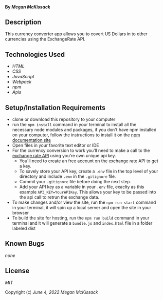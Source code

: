 #### By _**Megan McKissack**_

## Description

This currency converter app allows you to covert US Dollars in to other currencies using the ExchangeRate API.

## Technologies Used

- _HTML_
- _CSS_
- _JavaScript_
- _Webpack_
- _npm_
- _Apis_

## Setup/Installation Requirements

- clone or download this repository to your computer
- run the `npm install` command in your terminal to install all the necessary node modules and packages, if you don't have npm installed on your computer, follow the instructions to install it on the [npm documentation site](https://docs.npmjs.com/downloading-and-installing-node-js-and-npm)
- Open files in your favorite text editor or IDE
- For the currency conversion to work you'll need to make a call to the [exchange rate API](https://www.exchangerate-api.com/) using you're own unique api key.
  - You'll need to create an free account on the exchange rate API to get a key.
  - To savely store your API key, create a `.env` file in the top level of your directory and include `.env` in the `.gitignore` file.
  - Commit your `.gitignore` file before doing the next step.
  - Add your API key as a variable in your `.env` file, exaclty as this example `API_KEY=YourAPIKey`. This allows your key to be passed into the api call to retrun the exchange data.
- To make changes and/or view the site, run the `npm run start` command in your terminal, it will spin up a local server and open the site in your browser
- To build the site for hosting, run the `npm run build` command in your terminal and it will generate a `bundle.js` and `index.html` file in a folder labeled dist

## Known Bugs

_none_

## License

_MIT_

Copyright (c) _June 4, 2022_ _Megan McKissack_

